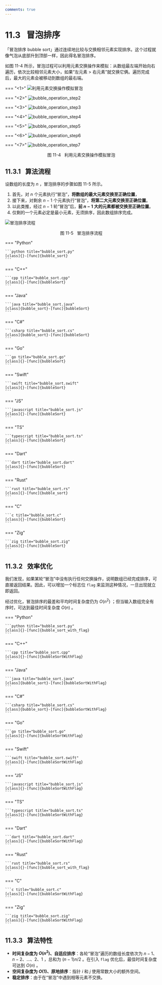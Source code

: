 ```yaml
---
comments: true
---
```


# 11.3 &nbsp; 冒泡排序

「冒泡排序 bubble sort」通过连续地比较与交换相邻元素实现排序。这个过程就像气泡从底部升到顶部一样，因此得名冒泡排序。

如图 11-4 所示，冒泡过程可以利用元素交换操作来模拟：从数组最左端开始向右遍历，依次比较相邻元素大小，如果“左元素 > 右元素”就交换它俩。遍历完成后，最大的元素会被移动到数组的最右端。

=== "<1>"
    ![利用元素交换操作模拟冒泡](bubble_sort.assets/bubble_operation_step1.png)

=== "<2>"
    ![bubble_operation_step2](bubble_sort.assets/bubble_operation_step2.png)

=== "<3>"
    ![bubble_operation_step3](bubble_sort.assets/bubble_operation_step3.png)

=== "<4>"
    ![bubble_operation_step4](bubble_sort.assets/bubble_operation_step4.png)

=== "<5>"
    ![bubble_operation_step5](bubble_sort.assets/bubble_operation_step5.png)

=== "<6>"
    ![bubble_operation_step6](bubble_sort.assets/bubble_operation_step6.png)

=== "<7>"
    ![bubble_operation_step7](bubble_sort.assets/bubble_operation_step7.png)

<p align="center"> 图 11-4 &nbsp; 利用元素交换操作模拟冒泡 </p>

## 11.3.1 &nbsp; 算法流程

设数组的长度为 $n$ ，冒泡排序的步骤如图 11-5 所示。

1. 首先，对 $n$ 个元素执行“冒泡”，**将数组的最大元素交换至正确位置**，
2. 接下来，对剩余 $n - 1$ 个元素执行“冒泡”，**将第二大元素交换至正确位置**。
3. 以此类推，经过 $n - 1$ 轮“冒泡”后，**前 $n - 1$ 大的元素都被交换至正确位置**。
4. 仅剩的一个元素必定是最小元素，无须排序，因此数组排序完成。

![冒泡排序流程](bubble_sort.assets/bubble_sort_overview.png)

<p align="center"> 图 11-5 &nbsp; 冒泡排序流程 </p>

=== "Python"

    ```python title="bubble_sort.py"
    [class]{}-[func]{bubble_sort}
    ```

=== "C++"

    ```cpp title="bubble_sort.cpp"
    [class]{}-[func]{bubbleSort}
    ```

=== "Java"

    ```java title="bubble_sort.java"
    [class]{bubble_sort}-[func]{bubbleSort}
    ```

=== "C#"

    ```csharp title="bubble_sort.cs"
    [class]{bubble_sort}-[func]{bubbleSort}
    ```

=== "Go"

    ```go title="bubble_sort.go"
    [class]{}-[func]{bubbleSort}
    ```

=== "Swift"

    ```swift title="bubble_sort.swift"
    [class]{}-[func]{bubbleSort}
    ```

=== "JS"

    ```javascript title="bubble_sort.js"
    [class]{}-[func]{bubbleSort}
    ```

=== "TS"

    ```typescript title="bubble_sort.ts"
    [class]{}-[func]{bubbleSort}
    ```

=== "Dart"

    ```dart title="bubble_sort.dart"
    [class]{}-[func]{bubbleSort}
    ```

=== "Rust"

    ```rust title="bubble_sort.rs"
    [class]{}-[func]{bubble_sort}
    ```

=== "C"

    ```c title="bubble_sort.c"
    [class]{}-[func]{bubbleSort}
    ```

=== "Zig"

    ```zig title="bubble_sort.zig"
    [class]{}-[func]{bubbleSort}
    ```

## 11.3.2 &nbsp; 效率优化

我们发现，如果某轮“冒泡”中没有执行任何交换操作，说明数组已经完成排序，可直接返回结果。因此，可以增加一个标志位 `flag` 来监测这种情况，一旦出现就立即返回。

经过优化，冒泡排序的最差和平均时间复杂度仍为 $O(n^2)$ ；但当输入数组完全有序时，可达到最佳时间复杂度 $O(n)$ 。

=== "Python"

    ```python title="bubble_sort.py"
    [class]{}-[func]{bubble_sort_with_flag}
    ```

=== "C++"

    ```cpp title="bubble_sort.cpp"
    [class]{}-[func]{bubbleSortWithFlag}
    ```

=== "Java"

    ```java title="bubble_sort.java"
    [class]{bubble_sort}-[func]{bubbleSortWithFlag}
    ```

=== "C#"

    ```csharp title="bubble_sort.cs"
    [class]{bubble_sort}-[func]{bubbleSortWithFlag}
    ```

=== "Go"

    ```go title="bubble_sort.go"
    [class]{}-[func]{bubbleSortWithFlag}
    ```

=== "Swift"

    ```swift title="bubble_sort.swift"
    [class]{}-[func]{bubbleSortWithFlag}
    ```

=== "JS"

    ```javascript title="bubble_sort.js"
    [class]{}-[func]{bubbleSortWithFlag}
    ```

=== "TS"

    ```typescript title="bubble_sort.ts"
    [class]{}-[func]{bubbleSortWithFlag}
    ```

=== "Dart"

    ```dart title="bubble_sort.dart"
    [class]{}-[func]{bubbleSortWithFlag}
    ```

=== "Rust"

    ```rust title="bubble_sort.rs"
    [class]{}-[func]{bubble_sort_with_flag}
    ```

=== "C"

    ```c title="bubble_sort.c"
    [class]{}-[func]{bubbleSortWithFlag}
    ```

=== "Zig"

    ```zig title="bubble_sort.zig"
    [class]{}-[func]{bubbleSortWithFlag}
    ```

## 11.3.3 &nbsp; 算法特性

- **时间复杂度为 $O(n^2)$、自适应排序**：各轮“冒泡”遍历的数组长度依次为 $n - 1$、$n - 2$、$\dots$、$2$、$1$ ，总和为 $(n - 1) n / 2$ 。在引入 `flag` 优化后，最佳时间复杂度可达到 $O(n)$ 。
- **空间复杂度为 $O(1)$、原地排序**：指针 $i$ 和 $j$ 使用常数大小的额外空间。
- **稳定排序**：由于在“冒泡”中遇到相等元素不交换。
